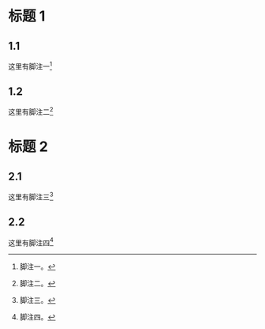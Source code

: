 # 标题 1

## 1.1

这里有脚注一[^1]

## 1.2

这里有脚注二[^2]

# 标题 2

## 2.1

这里有脚注三[^3]

## 2.2

这里有脚注四[^4]

[^1]: 脚注一。

[^2]: 脚注二。

[^3]: 脚注三。

[^4]: 脚注四。
